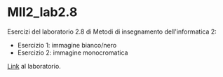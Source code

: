 # MII2_lab2.8
Esercizi del laboratorio 2.8 di Metodi di insegnamento dell'informatica 2:
- Esercizio 1: immagine bianco/nero
- Esercizio 2: immagine monocromatica

[Link](https://informa.inf.usi.ch/course/aXZZtAnHDx4E9LCnt/lab/YsKis8RLpAyYBoj6X) al laboratorio.
